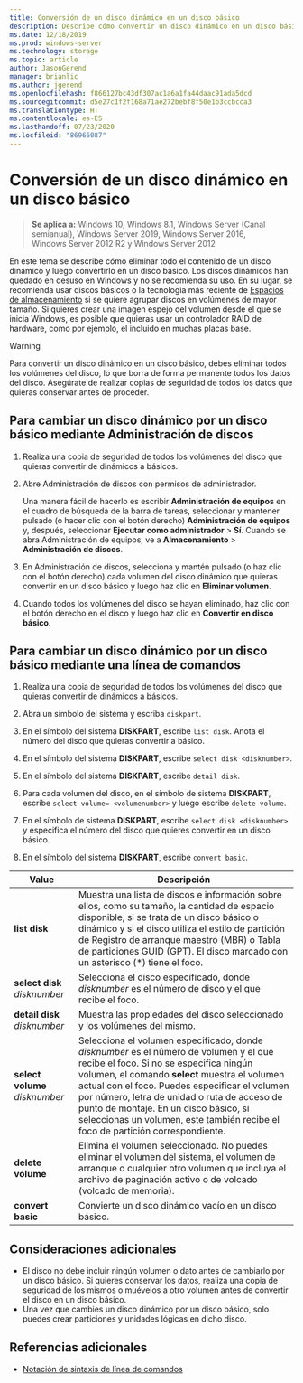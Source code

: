 ```yaml
---
title: Conversión de un disco dinámico en un disco básico
description: Describe cómo convertir un disco dinámico en un disco básico.
ms.date: 12/18/2019
ms.prod: windows-server
ms.technology: storage
ms.topic: article
author: JasonGerend
manager: brianlic
ms.author: jgerend
ms.openlocfilehash: f866127bc43df307ac1a6a1fa44daac91ada5dcd
ms.sourcegitcommit: d5e27c1f2f168a71ae272bebf8f50e1b3ccbcca3
ms.translationtype: HT
ms.contentlocale: es-ES
ms.lasthandoff: 07/23/2020
ms.locfileid: "86966087"
---
```

# <a name="change-a-dynamic-disk-back-to-a-basic-disk"></a>Conversión de un disco dinámico en un disco básico

> **Se aplica a:** Windows 10, Windows 8.1, Windows Server (Canal semianual), Windows Server 2019, Windows Server 2016, Windows Server 2012 R2 y Windows Server 2012

En este tema se describe cómo eliminar todo el contenido de un disco dinámico y luego convertirlo en un disco básico. Los discos dinámicos han quedado en desuso en Windows y no se recomienda su uso. En su lugar, se recomienda usar discos básicos o la tecnología más reciente de [Espacios de almacenamiento](https://support.microsoft.com/help/12438/windows-10-storage-spaces) si se quiere agrupar discos en volúmenes de mayor tamaño. Si quieres crear una imagen espejo del volumen desde el que se inicia Windows, es posible que quieras usar un controlador RAID de hardware, como por ejemplo, el incluido en muchas placas base.

> [!WARNING]
> Para convertir un disco dinámico en un disco básico, debes eliminar todos los volúmenes del disco, lo que borra de forma permanente todos los datos del disco. Asegúrate de realizar copias de seguridad de todos los datos que quieras conservar antes de proceder.

## <a name="to-change-a-dynamic-disk-back-to-a-basic-disk-by-using-disk-management"></a>Para cambiar un disco dinámico por un disco básico mediante Administración de discos

1.  Realiza una copia de seguridad de todos los volúmenes del disco que quieras convertir de dinámicos a básicos.

2. Abre Administración de discos con permisos de administrador.

   Una manera fácil de hacerlo es escribir **Administración de equipos** en el cuadro de búsqueda de la barra de tareas, seleccionar y mantener pulsado (o hacer clic con el botón derecho) **Administración de equipos** y, después, seleccionar **Ejecutar como administrador** > **Sí**. Cuando se abra Administración de equipos, ve a **Almacenamiento** > **Administración de discos**.

2.  En Administración de discos, selecciona y mantén pulsado (o haz clic con el botón derecho) cada volumen del disco dinámico que quieras convertir en un disco básico y luego haz clic en **Eliminar volumen**.

3.  Cuando todos los volúmenes del disco se hayan eliminado, haz clic con el botón derecho en el disco y luego haz clic en **Convertir en disco básico**.

## <a name="to-change-a-dynamic-disk-back-to-a-basic-disk-by-using-a-command-line"></a>Para cambiar un disco dinámico por un disco básico mediante una línea de comandos

1.  Realiza una copia de seguridad de todos los volúmenes del disco que quieras convertir de dinámicos a básicos.

2.  Abra un símbolo del sistema y escriba `diskpart`.

3.  En el símbolo del sistema **DISKPART**, escribe `list disk`. Anota el número del disco que quieras convertir a básico.

4.  En el símbolo del sistema **DISKPART**, escribe `select disk <disknumber>`.

5.  En el símbolo del sistema **DISKPART**, escribe `detail disk`.

6.  Para cada volumen del disco, en el símbolo de sistema **DISKPART**, escribe `select volume= <volumenumber>` y luego escribe `delete volume`.

7.  En el símbolo de sistema **DISKPART**, escribe `select disk <disknumber>` y especifica el número del disco que quieres convertir en un disco básico.

8.  En el símbolo del sistema **DISKPART**, escribe `convert basic`.

| Value  | Descripción |
| --- | --- |
| **list disk**                         | Muestra una lista de discos e información sobre ellos, como su tamaño, la cantidad de espacio disponible, si se trata de un disco básico o dinámico y si el disco utiliza el estilo de partición de Registro de arranque maestro (MBR) o Tabla de particiones GUID (GPT). El disco marcado con un asterisco (*) tiene el foco. |
| **select disk** <em>disknumber</em>   | Selecciona el disco especificado, donde <em>disknumber</em> es el número de disco y el que recibe el foco.  |
| **detail disk** <em>disknumber</em>   | Muestra las propiedades del disco seleccionado y los volúmenes del mismo.  |
| **select volume** <em>disknumber</em> | Selecciona el volumen especificado, donde <em>disknumber</em> es el número de volumen y el que recibe el foco. Si no se especifica ningún volumen, el comando **select** muestra el volumen actual con el foco. Puedes especificar el volumen por número, letra de unidad o ruta de acceso de punto de montaje. En un disco básico, si seleccionas un volumen, este también recibe el foco de partición correspondiente. |
| **delete volume**                     | Elimina el volumen seleccionado. No puedes eliminar el volumen del sistema, el volumen de arranque o cualquier otro volumen que incluya el archivo de paginación activo o de volcado (volcado de memoria). |
| **convert basic** | Convierte un disco dinámico vacío en un disco básico.  |

## <a name="additional-considerations"></a>Consideraciones adicionales

-   El disco no debe incluir ningún volumen o dato antes de cambiarlo por un disco básico. Si quieres conservar los datos, realiza una copia de seguridad de los mismos o muévelos a otro volumen antes de convertir el disco en un disco básico.
-   Una vez que cambies un disco dinámico por un disco básico, solo puedes crear particiones y unidades lógicas en dicho disco.

## <a name="additional-references"></a>Referencias adicionales

-   [Notación de sintaxis de línea de comandos](/previous-versions/orphan-topics/ws.11/cc742449(v=ws.11))
